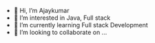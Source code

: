 - 👋 Hi, I’m Ajaykumar
- 👀 I’m interested in Java, Full stack
- 🌱 I’m currently learning Full stack Development
- 💞️ I’m looking to collaborate on ...
<!---  📫 How to reach me ...
- 😄 Pronouns: ...
- ⚡ Fun fact: ...


Ajaykumar5757/Ajaykumar5757 is a ✨ special ✨ repository because its `README.md` (this file) appears on your GitHub profile.
You can click the Preview link to take a look at your changes.
--->
